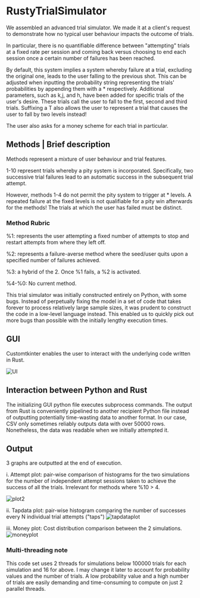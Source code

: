 # RustyTrialSimulator

We assembled an advanced trial simulator.  We made it at a client's request to demonstrate how no typical user behaviour impacts the outcome of trials. 

In particular, there is no quantifiable difference between "attempting" trials at a fixed rate per session and coming back versus choosing to end each session once a certain number of failures has been reached. 

By default, this system implies a system whereby failure at a trial, excluding the original one, leads to the user falling to the previous shot.  This can be adjusted when inputting the probability string representing the trials' probabilities by appending them with a * respectively.  Additional parameters, such as k,j, and h, have been added for specific trials of the user's desire.  These trials call the user to fall to the first, second and third trials.  Suffixing a T also allows the user to represent a trial that causes the user to fall by two levels instead!

The user also asks for a money scheme for each trial in particular.

## Methods | Brief description

Methods represent a mixture of user behaviour and trial features. 

1-10 represent trials whereby a pity system is incorporated.  Specifically, two successive trial failures lead to an automatic success in the subsequent trial attempt. 

However, methods 1-4 do not permit the pity system to trigger at * levels.  A repeated failure at the fixed levels is not qualifiable for a pity win afterwards for the methods!  The trials at which the user has failed must be distinct.

### Method Rubric

%1: represents the user attempting a fixed number of attempts to stop and restart attempts from where they left off.

%2: represents a failure-averse method where the seed/user quits upon a specified number of failures achieved.

%3: a hybrid of the 2.  Once %1 fails, a %2 is activated.

%4-%0: No current method.





This trial simulator was initially constructed entirely on Python, with some bugs.  Instead of perpetually fixing the model in a set of code that takes forever to process relatively large sample sizes, it was prudent to construct the code in a low-level language instead.  This enabled us to quickly pick out more bugs than possible with the initially lengthy execution times.  


## GUI

Customtkinter enables the user to interact with the underlying code written in Rust.  

![UI](https://user-images.githubusercontent.com/100022747/210150025-281e6746-ee7f-4cfe-8a3c-43724a13c8b3.png)


## Interaction between Python and Rust 
The initializing GUI python file executes subprocess commands.  The output from Rust is conveniently pipelined to another recipient Python file instead of outputting potentially time-wasting data to another format.  In our case, CSV only sometimes reliably outputs data with over 50000 rows.  Nonetheless, the data was readable when we initially attempted it. 

## Output

3 graphs are outputted at the end of execution.

i.  Attempt plot: pair-wise comparison of histograms for the two simulations for the number of independent attempt sessions taken to achieve the success of all the trials.  Irrelevant for methods where %10 > 4.

![plot2](https://user-images.githubusercontent.com/100022747/210150044-098da96e-571f-472d-8001-35c35c956ce4.png)


ii.  Tapdata plot: pair-wise histogram comparing the number of successes every N individual trial attempts ("taps")
![tapdataplot](https://user-images.githubusercontent.com/100022747/210150048-208b2cf1-1066-4cf7-80bd-de891dd89ed1.png)

iii.  Money plot: Cost distribution comparison between the 2 simulations.
![moneyplot](https://user-images.githubusercontent.com/100022747/210150049-5b9c254c-a290-4fda-b762-62d4061cb0f0.png)

### Multi-threading note

This code set uses 2 threads for simulations below 100000 trials for each simulation and 16 for above.  I may change it later to account for probability values and the number of trials.  A low probability value and a high number of trials are easily demanding and time-consuming to compute on just 2 parallel threads.

